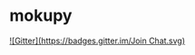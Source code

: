 mokupy
======
[![Gitter](https://badges.gitter.im/Join Chat.svg)](https://gitter.im/checkpoint/mokupy?utm_source=badge&utm_medium=badge&utm_campaign=pr-badge&utm_content=badge)
